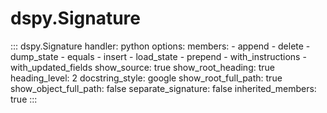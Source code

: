 # dspy.Signature

<!-- START_API_REF -->
::: dspy.Signature
    handler: python
    options:
        members:
            - append
            - delete
            - dump_state
            - equals
            - insert
            - load_state
            - prepend
            - with_instructions
            - with_updated_fields
        show_source: true
        show_root_heading: true
        heading_level: 2
        docstring_style: google
        show_root_full_path: true
        show_object_full_path: false
        separate_signature: false
        inherited_members: true
:::
<!-- END_API_REF -->
